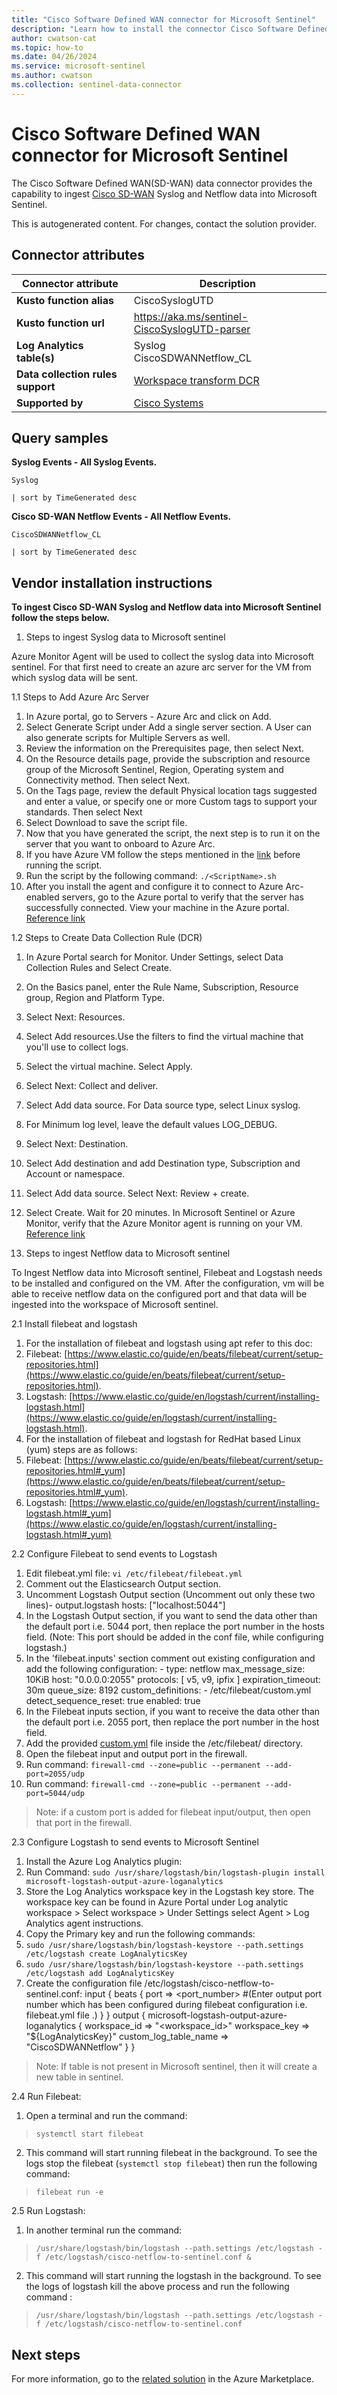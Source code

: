 ```yaml
---
title: "Cisco Software Defined WAN connector for Microsoft Sentinel"
description: "Learn how to install the connector Cisco Software Defined WAN to connect your data source to Microsoft Sentinel."
author: cwatson-cat
ms.topic: how-to
ms.date: 04/26/2024
ms.service: microsoft-sentinel
ms.author: cwatson
ms.collection: sentinel-data-connector
---
```


# Cisco Software Defined WAN connector for Microsoft Sentinel

The Cisco Software Defined WAN(SD-WAN) data connector provides the capability to ingest [Cisco SD-WAN](https://www.cisco.com/c/en_in/solutions/enterprise-networks/sd-wan/index.html) Syslog and Netflow data into Microsoft Sentinel.

This is autogenerated content. For changes, contact the solution provider.

## Connector attributes

| Connector attribute | Description |
| --- | --- |
| **Kusto function alias** | CiscoSyslogUTD |
| **Kusto function url** | https://aka.ms/sentinel-CiscoSyslogUTD-parser |
| **Log Analytics table(s)** | Syslog<br/> CiscoSDWANNetflow_CL<br/> |
| **Data collection rules support** | [Workspace transform DCR](/azure/azure-monitor/logs/tutorial-workspace-transformations-portal) |
| **Supported by** | [Cisco Systems](https://globalcontacts.cloudapps.cisco.com/contacts/contactDetails/en_US/c1o1-c2o2-c3o8) |

## Query samples

**Syslog Events - All Syslog Events.**

   ```kusto
Syslog
 
   | sort by TimeGenerated desc
   ```

**Cisco SD-WAN Netflow Events - All Netflow Events.**

   ```kusto
CiscoSDWANNetflow_CL
 
   | sort by TimeGenerated desc
   ```



## Vendor installation instructions


**To ingest Cisco SD-WAN Syslog and Netflow data into Microsoft Sentinel follow the steps below.**

1. Steps to ingest Syslog data to Microsoft sentinel

Azure Monitor Agent will be used to collect the syslog data into Microsoft sentinel. For that first need to create an azure arc server for the VM from which syslog data will be sent.


1.1 Steps to Add Azure Arc Server

1. In Azure portal, go to Servers - Azure Arc and click on Add.
2. Select Generate Script under Add a single server section. A User can also generate scripts for Multiple Servers as well.
3. Review the information on the Prerequisites page, then select Next.
4. On the Resource details page, provide the subscription and resource group of the Microsoft Sentinel, Region, Operating system and Connectivity method. Then select Next.
5. On the Tags page, review the default Physical location tags suggested and enter a value, or specify one or more Custom tags to support your standards. Then select Next
6. Select Download to save the script file. 
7. Now that you have generated the script, the next step is to run it on the server that you want to onboard to Azure Arc. 
8. If you have Azure VM follow the steps mentioned in the [link](/azure/azure-arc/servers/plan-evaluate-on-azure-virtual-machine) before running the script. 
9. Run the script by the following command: `./<ScriptName>.sh`
10. After you install the agent and configure it to connect to Azure Arc-enabled servers, go to the Azure portal to verify that the server has successfully connected. View your machine in the Azure portal.
[Reference link](/azure/azure-arc/servers/learn/quick-enable-hybrid-vm)

1.2 Steps to Create Data Collection Rule (DCR)

1. In Azure Portal search for Monitor. Under Settings, select Data Collection Rules and Select Create.
2. On the Basics panel, enter the Rule Name, Subscription, Resource group, Region and Platform Type.
3. Select Next: Resources.
4. Select Add resources.Use the filters to find the virtual machine that you&#39;ll use to collect logs.
5. Select the virtual machine. Select Apply.
6. Select Next: Collect and deliver.
7. Select Add data source. For Data source type, select Linux syslog. 
8. For Minimum log level, leave the default values LOG_DEBUG.
9. Select Next: Destination.
10. Select Add destination and add Destination type, Subscription and Account or namespace.
11. Select Add data source. Select Next: Review + create.
12. Select Create. Wait for 20 minutes. In Microsoft Sentinel or Azure Monitor, verify that the Azure Monitor agent is running on your VM.
[Reference link](/azure/sentinel/forward-syslog-monitor-agent)

2. Steps to ingest Netflow data to Microsoft sentinel

To Ingest Netflow data into Microsoft sentinel, Filebeat and Logstash needs to be installed and configured on the VM. After the configuration, vm will be able to receive netflow data on the configured port and that data will be ingested into the workspace of Microsoft sentinel.


2.1 Install filebeat and logstash

1. For the installation of filebeat and logstash using apt refer to this doc: 
 1. Filebeat: [https://www.elastic.co/guide/en/beats/filebeat/current/setup-repositories.html](https://www.elastic.co/guide/en/beats/filebeat/current/setup-repositories.html). 
 2. Logstash: [https://www.elastic.co/guide/en/logstash/current/installing-logstash.html](https://www.elastic.co/guide/en/logstash/current/installing-logstash.html). 
2. For the installation of filebeat and logstash for RedHat based Linux (yum) steps are as follows: 
 1. Filebeat: [https://www.elastic.co/guide/en/beats/filebeat/current/setup-repositories.html#_yum](https://www.elastic.co/guide/en/beats/filebeat/current/setup-repositories.html#_yum). 
 2. Logstash: [https://www.elastic.co/guide/en/logstash/current/installing-logstash.html#_yum](https://www.elastic.co/guide/en/logstash/current/installing-logstash.html#_yum)

2.2 Configure Filebeat to send events to Logstash

1. Edit filebeat.yml file: `vi /etc/filebeat/filebeat.yml` 
2. Comment out the Elasticsearch Output section. 
3. Uncomment Logstash Output section (Uncomment out only these two lines)-
		output.logstash
		hosts: ["localhost:5044"] 
3. In the Logstash Output section, if you want to send the data other than the default port i.e. 5044 port, then replace the port number in the hosts field. (Note: This port should be added in the conf file, while configuring logstash.) 
4. In the 'filebeat.inputs' section comment out existing configuration and add the following configuration: 
		- type: netflow
		  max_message_size: 10KiB
		  host: "0.0.0.0:2055"
		  protocols: [ v5, v9, ipfix ]
		  expiration_timeout: 30m
		  queue_size: 8192
		  custom_definitions:
		  - /etc/filebeat/custom.yml
		  detect_sequence_reset: true
		  enabled: true 
6. In the Filebeat inputs section, if you want to receive the data other than the default port i.e. 2055 port, then replace the port number in the host field. 
7. Add the provided [custom.yml](https://raw.githubusercontent.com/Azure/Azure-Sentinel/master/Solutions/Cisco%20SD-WAN/Data%20Connectors/custom.yml) file inside the /etc/filebeat/ directory. 
8. Open the filebeat input and output port in the firewall. 
 1. Run command: `firewall-cmd --zone=public --permanent --add-port=2055/udp` 
 2. Run command: `firewall-cmd --zone=public --permanent --add-port=5044/udp` 
> Note: if a custom port is added for filebeat input/output, then open that port in the firewall.

2.3 Configure Logstash to send events to Microsoft Sentinel

1. Install the Azure Log Analytics plugin: 
 1. Run Command: `sudo /usr/share/logstash/bin/logstash-plugin install microsoft-logstash-output-azure-loganalytics` 
3. Store the Log Analytics workspace key in the Logstash key store. The workspace key can be found in Azure Portal under Log analytic workspace > Select workspace > Under Settings select Agent > Log Analytics agent instructions. 
4. Copy the Primary key and run the following commands: 
 1. `sudo /usr/share/logstash/bin/logstash-keystore --path.settings /etc/logstash create LogAnalyticsKey` 
 2. `sudo /usr/share/logstash/bin/logstash-keystore --path.settings /etc/logstash add LogAnalyticsKey` 
5. Create the configuration file /etc/logstash/cisco-netflow-to-sentinel.conf: 
		input {
		    beats {
		        port => <port_number> #(Enter output port number which has been configured during filebeat configuration i.e. filebeat.yml file .)
		     }
		}
		output {
		    microsoft-logstash-output-azure-loganalytics {
		        workspace_id => "<workspace_id>"
		        workspace_key => "${LogAnalyticsKey}"
		        custom_log_table_name => "CiscoSDWANNetflow"
		    }
		} 
> Note: If table is not present in Microsoft sentinel, then it will create a new table in sentinel.

2.4 Run Filebeat:

1. Open a terminal and run the command: 
> `systemctl start filebeat` 

2. This command will start running filebeat in the background. To see the logs stop the filebeat (`systemctl stop filebeat`) then run the following command: 
> `filebeat run -e`

2.5 Run Logstash:

1. In another terminal run the command: 
> `/usr/share/logstash/bin/logstash --path.settings /etc/logstash -f /etc/logstash/cisco-netflow-to-sentinel.conf &` 

2. This command will start running the logstash in the background. To see the logs of logstash kill the above process and run the following command : 
> `/usr/share/logstash/bin/logstash --path.settings /etc/logstash -f /etc/logstash/cisco-netflow-to-sentinel.conf`



## Next steps

For more information, go to the [related solution](https://azuremarketplace.microsoft.com/en-us/marketplace/apps/cisco.cisco-catalyst-sdwan-sentinel?tab=Overview) in the Azure Marketplace.
